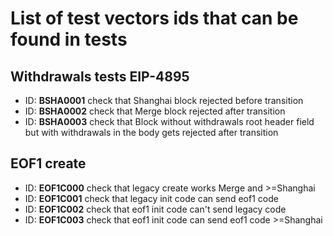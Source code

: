 # List of test vectors ids that can be found in tests
## Withdrawals tests EIP-4895

- ID: **BSHA0001** check that Shanghai block rejected before transition
- ID: **BSHA0002** check that Merge block rejected after transition
- ID: **BSHA0003** check that Block without withdrawals root header field but with withdrawals in the body gets rejected after transition


## EOF1 create
- ID: **EOF1C000** check that legacy create works Merge and >=Shanghai
- ID: **EOF1C001** check that legacy init code can send eof1 code
- ID: **EOF1C002** check that eof1 init code can't send legacy code
- ID: **EOF1C003** check that eof1 init code can send eof1 code >=Shanghai
